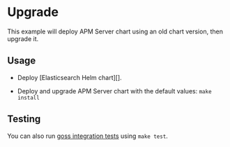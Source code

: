 # Upgrade

This example will deploy APM Server chart using an old chart version,
then upgrade it.


## Usage

* Deploy [Elasticsearch Helm chart][].

* Deploy and upgrade APM Server chart with the default values: `make install`


## Testing

You can also run [goss integration tests][] using `make test`.


[goss integration tests]: https://github.com/elastic/helm-charts/tree/master/apm-server/examples/upgrade/test/goss.yaml

